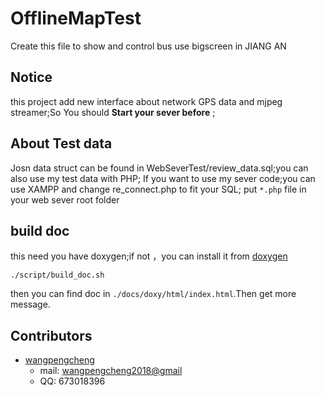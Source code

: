 # OfflineMapTest
Create this file to show and control bus  use bigscreen in JIANG AN

## Notice 

this project add new interface about network GPS data and mjpeg streamer;So You should **Start your sever before** ;

## About Test data 
Josn data struct can be found in  WebSeverTest/review_data.sql;you can also use my test data with PHP;
If you want to use my sever code;you can use XAMPP and change re_connect.php to fit your SQL;
put `*.php` file in your web sever root folder

## build doc
this need you have doxygen;if not ，you can install it from [doxygen](https://www.doxygen.nl/)

```shell 
./script/build_doc.sh
```
then you can find doc in `./docs/doxy/html/index.html`.Then get more message.

## Contributors

- [wangpengcheng](https://github.com/wangpengcheng/)
  - mail: [wangpengcheng2018@gmail](wangpengcheng2018@gmail)
  - QQ: 673018396
